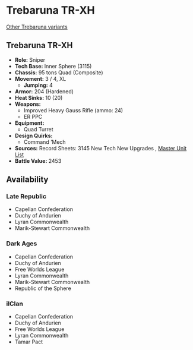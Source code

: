 # Trebaruna TR-XH 

[Other Trebaruna variants](../trebaruna.md) 

## Trebaruna TR-XH 

- **Role:** Sniper 
- **Tech Base:** Inner Sphere (3115) 
- **Chassis:** 95 tons Quad (Composite) 
- **Movement:** 3 / 4, XL 
  - **Jumping:** 4 
- **Armor:** 204 (Hardened) 
- **Heat Sinks:** 10 (20) 
- **Weapons:** 
  - Improved Heavy Gauss Rifle (ammo: 24) 
  - ER PPC 
- **Equipment:** 
  - Quad Turret 
- **Design Quirks:** 
  - Command ’Mech 
- **Sources:** Record Sheets: 3145 New Tech New Upgrades , [Master Unit List](http://masterunitlist.info/Unit/Details/6834) 
- **Battle Value:** 2453 

## Availability 

### Late Republic 

- Capellan Confederation 
- Duchy of Andurien 
- Lyran Commonwealth 
- Marik-Stewart Commonwealth 

### Dark Ages 

- Capellan Confederation 
- Duchy of Andurien 
- Free Worlds League 
- Lyran Commonwealth 
- Marik-Stewart Commonwealth 
- Republic of the Sphere 

### ilClan 

- Capellan Confederation 
- Duchy of Andurien 
- Free Worlds League 
- Lyran Commonwealth 
- Tamar Pact 


